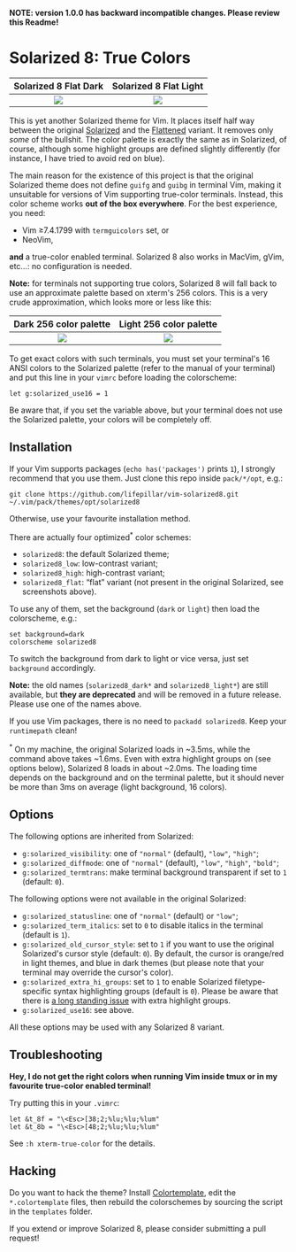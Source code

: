 **NOTE: version 1.0.0 has backward incompatible changes. Please review this Readme!**

# Solarized 8: True Colors

Solarized 8 Flat Dark      |  Solarized 8 Flat Light
:-------------------------:|:-------------------------:
![](https://raw.github.com/lifepillar/Resources/master/solarized8/solarized8_dark_flat.png)  |  ![](https://raw.github.com/lifepillar/Resources/master/solarized8/solarized8_light_flat.png)

This is yet another Solarized theme for Vim. It places itself half way between
the original [Solarized](https://github.com/altercation/vim-colors-solarized)
and the [Flattened](https://github.com/romainl/flattened) variant. It
removes only *some* of the bullshit. The color palette is exactly the same as
in Solarized, of course, although some highlight groups are defined slightly
differently (for instance, I have tried to avoid red on blue).

The main reason for the existence of this project is that the original Solarized
theme does not define `guifg` and `guibg` in terminal Vim, making it unsuitable
for versions of Vim supporting true-color terminals. Instead, this color scheme
works **out of the box everywhere**. For the best experience, you need:

- Vim ≥7.4.1799 with `termguicolors` set, or
- NeoVim,

**and** a true-color enabled terminal. Solarized 8 also works in MacVim, gVim,
etc…: no configuration is needed.

**Note:** for terminals not supporting true colors, Solarized 8 will fall back
to use an approximate palette based on xterm's 256 colors. This is a very crude
approximation, which looks more or less like this:

Dark 256 color palette     |  Light 256 color palette
:-------------------------:|:-------------------------:
![](https://raw.github.com/lifepillar/Resources/master/solarized8/solarized8_dark_256.png)  |  ![](https://raw.github.com/lifepillar/Resources/master/solarized8/solarized8_light_256.png)

To get exact colors with such terminals, you must set your terminal's 16 ANSI
colors to the Solarized palette (refer to the manual of your terminal) and put
this line in your `vimrc` before loading the colorscheme:

   ```vim
   let g:solarized_use16 = 1
   ```

Be aware that, if you set the variable above, but your terminal does not use the
Solarized palette, your colors will be completely off.


## Installation

If your Vim supports packages (`echo has('packages')` prints `1`), I strongly
recommend that you use them. Just clone this repo inside `pack/*/opt`, e.g.:

    git clone https://github.com/lifepillar/vim-solarized8.git ~/.vim/pack/themes/opt/solarized8

Otherwise, use your favourite installation method.

There are actually four optimized<sup>*</sup> color schemes:

- `solarized8`: the default Solarized theme;
- `solarized8_low`: low-contrast variant;
- `solarized8_high`: high-contrast variant;
- `solarized8_flat`: “flat” variant (not present in the original Solarized, see
   screenshots above).

To use any of them, set the background (`dark` or `light`) then load the
colorscheme, e.g.:

    set background=dark
    colorscheme solarized8

To switch the background from dark to light or vice versa, just set `background`
accordingly.

**Note:** the old names (`solarized8_dark*` and `solarized8_light*`) are
still available, but **they are deprecated** and will be removed in a future
release. Please use one of the names above.

If you use Vim packages, there is no need to `packadd solarized8`. Keep your
`runtimepath` clean!

<sup>*</sup> On my machine, the original Solarized loads in ~3.5ms, while the
command above takes ~1.6ms. Even with extra highlight groups on (see options
below), Solarized 8 loads in about ~2.0ms. The loading time depends on the
background and on the terminal palette, but it should never be more than 3ms on
average (light background, 16 colors).


## Options

The following options are inherited from Solarized:

- `g:solarized_visibility`: one of `"normal"` (default), `"low"`, `"high"`;
- `g:solarized_diffmode`: one of `"normal"` (default), `"low"`, `"high"`,
  `"bold"`;
- `g:solarized_termtrans`: make terminal background transparent if set to `1`
  (default: `0`).

The following options were not available in the original Solarized:

- `g:solarized_statusline`: one of `"normal"` (default) or `"low"`;
- `g:solarized_term_italics`: set to `0` to disable italics in the terminal
  (default is `1`).
- `g:solarized_old_cursor_style`: set to `1` if you want to use the original
  Solarized's cursor style (default: `0`). By default, the cursor is orange/red
  in light themes, and blue in dark themes (but please note that your terminal
  may override the cursor's color).
- `g:solarized_extra_hi_groups`: set to `1` to enable Solarized
  filetype-specific syntax highlighting groups (default is `0`). Please be aware
  that there is [a long standing
  issue](https://github.com/altercation/solarized/issues/102) with extra
  highlight groups.
- `g:solarized_use16`: see above.

All these options may be used with any Solarized 8 variant.


## Troubleshooting

**Hey, I do not get the right colors when running Vim inside tmux or in my
favourite true-color enabled terminal!**

Try putting this in your `.vimrc`:

```viml
let &t_8f = "\<Esc>[38;2;%lu;%lu;%lum"
let &t_8b = "\<Esc>[48;2;%lu;%lu;%lum"
```

See `:h xterm-true-color` for the details.


## Hacking

Do you want to hack the theme? Install
[Colortemplate](https://github.com/lifepillar/vim-colortemplate), edit the
`*.colortemplate` files, then rebuild the colorschemes by sourcing the script in
the `templates` folder.

If you extend or improve Solarized 8, please consider submitting a pull request!

